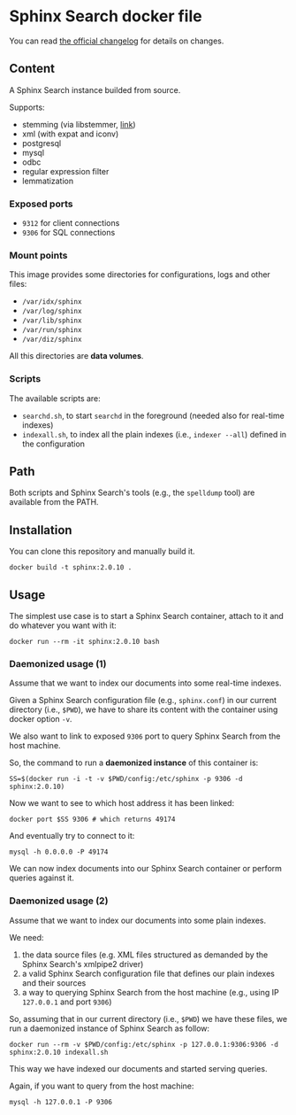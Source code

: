 # Sphinx Search docker file

You can read [the official changelog](http://sphinxsearch.com/bugs/changelog_page.php) for details on changes.

## Content

A Sphinx Search instance builded from source.

Supports:
- stemming (via libstemmer, [link](http://snowball.tartarus.org/download.php))
- xml (with expat and iconv)
- postgresql
- mysql
- odbc
- regular expression filter
- lemmatization

### Exposed ports

* `9312` for client connections
* `9306` for SQL connections

### Mount points

This image provides some directories for configurations, logs and other files:

* `/var/idx/sphinx`
* `/var/log/sphinx`
* `/var/lib/sphinx`
* `/var/run/sphinx`
* `/var/diz/sphinx`

All this directories are **data volumes**.

### Scripts

The available scripts are:

* `searchd.sh`, to start `searchd` in the foreground (needed also for real-time indexes)
* `indexall.sh`, to index all the plain indexes (i.e., `indexer --all`) defined in the configuration

## Path

Both scripts and Sphinx Search's tools (e.g., the `spelldump` tool) are available from the PATH.

## Installation

You can clone this repository and manually build it.

```
docker build -t sphinx:2.0.10 .
```

## Usage

The simplest use case is to start a Sphinx Search container, attach to it and do whatever you want with it:

```
docker run --rm -it sphinx:2.0.10 bash
```

### Daemonized usage (1)

Assume that we want to index our documents into some real-time indexes.

Given a Sphinx Search configuration file (e.g., `sphinx.conf`) in our current
directory (i.e., `$PWD`), we have to share its content with the container using
docker option `-v`.

We also want to link to exposed `9306` port to query Sphinx Search from the
host machine.

So, the command to run a **daemonized instance** of this container is:

```
SS=$(docker run -i -t -v $PWD/config:/etc/sphinx -p 9306 -d sphinx:2.0.10)
```

Now we want to see to which host address it has been linked:

```
docker port $SS 9306 # which returns 49174
```

And eventually try to connect to it:

```
mysql -h 0.0.0.0 -P 49174
```

We can now index documents into our Sphinx Search container or perform queries against it.

### Daemonized usage (2)

Assume that we want to index our documents into some plain indexes.

We need:

1. the data source files (e.g. XML files structured as demanded by the Sphinx Search's xmlpipe2 driver)
2. a valid Sphinx Search configuration file that defines our plain indexes and their sources
3. a way to querying Sphinx Search from the host machine (e.g., using IP `127.0.0.1` and port `9306`)

So, assuming that in our current directory (i.e., `$PWD`) we have these files, we run a daemonized instance of Sphinx Search as follow:

```
docker run --rm -v $PWD/config:/etc/sphinx -p 127.0.0.1:9306:9306 -d sphinx:2.0.10 indexall.sh
```

This way we have indexed our documents and started serving queries.

Again, if you want to query from the host machine:

```
mysql -h 127.0.0.1 -P 9306
```
